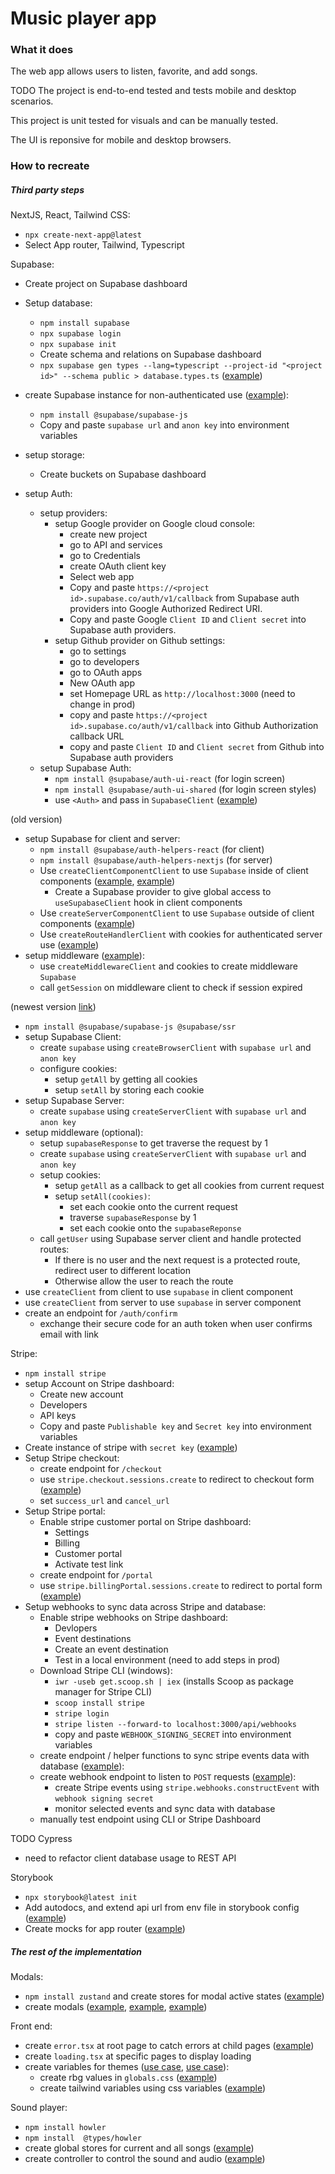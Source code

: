 # Music player app

### What it does

The web app allows users to listen, favorite, and add songs.

TODO The project is end-to-end tested and tests mobile and desktop scenarios.

This project is unit tested for visuals and can be manually tested.

The UI is reponsive for mobile and desktop browsers.

### How to recreate

##### Third party steps

NextJS, React, Tailwind CSS:

- `npx create-next-app@latest`
- Select App router, Tailwind, Typescript

Supabase:

- Create project on Supabase dashboard
- Setup database:
  - `npm install supabase`
  - `npx supabase login`
  - `npx supabase init`
  - Create schema and relations on Supabase dashboard
  - `npx supabase gen types --lang=typescript --project-id "<project id>" --schema public > database.types.ts` ([example](./types_db.ts))

- create Supabase instance for non-authenticated use ([example](/libs/supabaseAdmin.ts)):

  - `npm install @supabase/supabase-js`
  - Copy and paste `supabase url` and `anon key` into environment variables

- setup storage:
  - Create buckets on Supabase dashboard

- setup Auth:
  - setup providers:
    - setup Google provider on Google cloud console:
      - create new project
      - go to API and services
      - go to Credentials
      - create OAuth client key
      - Select web app
      - Copy and paste `https://<project id>.supabase.co/auth/v1/callback` from Supabase auth providers into Google Authorized Redirect URI.
      - Copy and paste Google `Client ID` and `Client secret` into Supabase auth providers.
    - setup Github provider on Github settings:
      - go to settings
      - go to developers
      - go to OAuth apps
      - New OAuth app
      - set Homepage URL as `http://localhost:3000` (need to change in prod)
      - copy and paste `https://<project id>.supabase.co/auth/v1/callback` into Github Authorization callback URL
      - copy and paste `Client ID` and `Client secret` from Github into Supabase auth providers
  - setup Supabase Auth:
    - `npm install @supabase/auth-ui-react` (for login screen)
    - `npm install @supabase/auth-ui-shared` (for login screen styles)
    - use `<Auth>` and pass in `SupabaseClient` ([example](/components/modals/AuthModal.tsx))
  
(old version)

- setup Supabase for client and server:
  - `npm install @supabase/auth-helpers-react` (for client)
  - `npm install @supabase/auth-helpers-nextjs` (for server)
  - Use `createClientComponentClient` to use `Supabase` inside of client components ([example](/providers/SupabaseProvider.tsx), [example](/components/LikeButton.tsx))
    - Create a Supabase provider to give global access to `useSupabaseClient` hook in client components
  - Use `createServerComponentClient` to use `Supabase` outside of client components ([example](/actions/getActiveProductsWithPrices.ts))
  - Use `createRouteHandlerClient` with cookies for authenticated server use ([example](/app/api/checkout/route.ts))
- setup middleware ([example](/middeware.ts)):
  - use `createMiddlewareClient` and cookies to create middleware `Supabase`
  - call `getSession` on middleware client to check if session expired

(newest version [link](https://supabase.com/docs/guides/auth/server-side/nextjs))

- `npm install @supabase/supabase-js @supabase/ssr`
- setup Supabase Client:
  - create `supabase` using `createBrowserClient` with `supabase url` and `anon key`
  - configure cookies:
    - setup `getAll` by getting all cookies
    - setup `setAll` by storing each cookie
- setup Supabase Server:
  - create `supabase` using `createServerClient` with `supabase url` and `anon key`
- setup middleware (optional):
  - setup `supabaseResponse` to get traverse the request by 1
  - create `supabase` using `createServerClient` with `supabase url` and `anon key` 
  - setup cookies:
    - setup `getAll` as a callback to get all cookies from current request
    - setup `setAll(cookies)`:
      - set each cookie onto the current request
      - traverse `supabaseResponse` by 1
      - set each cookie onto the `supabaseReponse`
  - call `getUser` using Supabase server client and handle protected routes:
    - If there is no user and the next request is a protected route, redirect user to different location
    - Otherwise allow the user to reach the route
- use `createClient` from client to use `supabase` in client component
- use `createClient` from server to use `supabase` in server component
- create an endpoint for `/auth/confirm`
  - exchange their secure code for an auth token when user confirms email with link

Stripe:

- `npm install stripe`
- setup Account on Stripe dashboard:
  - Create new account
  - Developers
  - API keys
  - Copy and paste `Publishable key` and `Secret key` into environment variables
- Create instance of stripe with `secret key` ([example](/libs/stripe.ts))
- Setup Stripe checkout:
  - create endpoint for `/checkout`
  - use `stripe.checkout.sessions.create` to redirect to checkout form ([example](/app/api/checkout/route.ts))
  - set `success_url` and `cancel_url`
- Setup Stripe portal:
  - Enable stripe customer portal on Stripe dashboard:
    - Settings
    - Billing
    - Customer portal
    - Activate test link
  - create endpoint for `/portal`
  - use `stripe.billingPortal.sessions.create` to redirect to portal form ([example](/app/api/portal/route.ts))
- Setup webhooks to sync data across Stripe and database:
  - Enable stripe webhooks on Stripe dashboard:
    - Devlopers
    - Event destinations
    - Create an event destination
    - Test in a local environment (need to add steps in prod)
  - Download Stripe CLI (windows):
    - `iwr -useb get.scoop.sh | iex` (installs Scoop as package manager for Stripe CLI)
    - `scoop install stripe`
    - `stripe login`
    - `stripe listen --forward-to localhost:3000/api/webhooks`
    - copy and paste `WEBHOOK_SIGNING_SECRET` into environment variables
  - create endpoint / helper functions to sync stripe events data with database ([example](/libs/supabaseAdmin.ts)):
  - create webhook endpoint to listen to `POST` requests ([example](/app/api/webhooks/route.ts)):
    - create Stripe events using `stripe.webhooks.constructEvent` with `webhook signing secret` 
    - monitor selected events and sync data with database
  - manually test endpoint using CLI or Stripe Dashboard

TODO Cypress

- need to refactor client database usage to REST API

Storybook

- `npx storybook@latest init`
- Add autodocs, and extend api url from env file in storybook config ([example](/.storybook/main.ts))
- Create mocks for app router ([example](/stories/pages/home.stories.tsx))

##### The rest of the implementation

Modals:

- `npm install zustand` and create stores for modal active states ([example](/hooks/modals/useAuthModal.ts))
- create modals ([example](/components/modals/AuthModal.tsx), [example](/components/modals/UploadModal.tsx), [example](/components/modals/SubscribeModal.tsx))

Front end:

- create `error.tsx` at root page to catch errors at child pages ([example](/app/error.tsx))
- create `loading.tsx` at specific pages to display loading
- create variables for themes ([use case](/components/Header/Header.tsx), [use case](/components/LikeButton.tsx)):
  - create rbg values in `globals.css` ([example](/app/globals.css))
  - create tailwind variables using css variables ([example](/tailwind.config.ts))

Sound player:

- `npm install howler`
- `npm install  @types/howler`
- create global stores for current and all songs ([example](/hooks/usePlayer.ts))
- create controller to control the sound and audio ([example](/hooks/useSoundController.ts))
